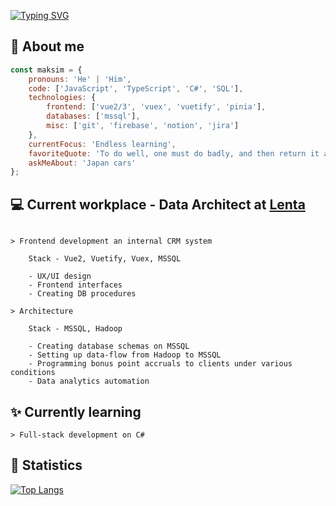 
[![Typing SVG](https://readme-typing-svg.demolab.com?font=Fira+Code&size=40&pause=5000&random=false&width=1000&height=70&lines=Hi%2C+my+name+is+Maksim)](https://git.io/typing-svg)
## :safety_vest: About me
```javascript
const maksim = {
    pronouns: 'He' | 'Him',
    code: ['JavaScript', 'TypeScript', 'C#', 'SQL'],
    technologies: {
        frontend: ['vue2/3', 'vuex', 'vuetify', 'pinia'],
        databases: ['mssql'],
        misc: ['git', 'firebase', 'notion', 'jira']
    },
    currentFocus: 'Endless learning',
    favoriteQuote: 'To do well, one must do badly, and then return it as it was',
    askMeAbout: 'Japan cars'
};
```
## 💻 Current workplace - Data Architect at [Lenta](https://lenta.com/)

```

> Frontend development an internal CRM system

    Stack - Vue2, Vuetify, Vuex, MSSQL

    - UX/UI design
    - Frontend interfaces
    - Creating DB procedures

> Architecture

    Stack - MSSQL, Hadoop

    - Creating database schemas on MSSQL
    - Setting up data-flow from Hadoop to MSSQL
    - Programming bonus point accruals to clients under various conditions
    - Data analytics automation

```
## :sparkles: Currently learning

```
> Full-stack development on C#

```
## :triangular_flag_on_post: Statistics
[![Top Langs](https://github-readme-stats.vercel.app/api/top-langs/?username=AustinTrueFalse)](https://github.com/anuraghazra/github-readme-stats)

